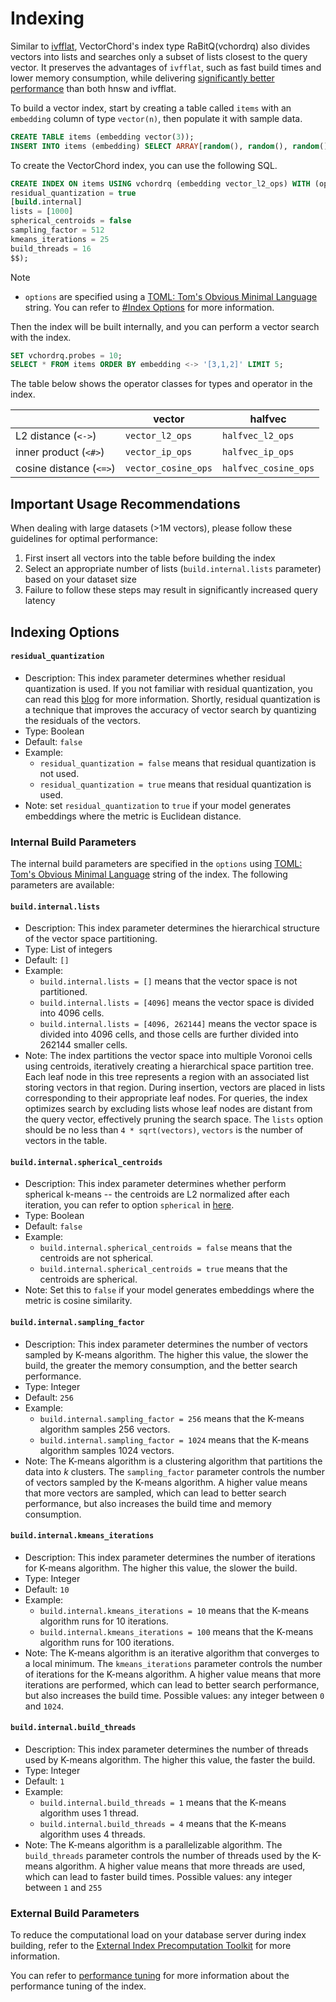 # Indexing

Similar to [ivfflat](https://github.com/pgvector/pgvector#ivfflat), VectorChord's index type RaBitQ(vchordrq) also divides vectors into lists and searches only a subset of lists closest to the query vector. It preserves the advantages of `ivfflat`, such as fast build times and lower memory consumption, while delivering [significantly better performance](https://blog.vectorchord.ai/vectorchord-store-400k-vectors-for-1-in-postgresql#heading-ivf-vs-hnsw) than both hnsw and ivfflat.

To build a vector index, start by creating a table called `items` with an `embedding` column of type `vector(n)`, then populate it with sample data.

```sql
CREATE TABLE items (embedding vector(3));
INSERT INTO items (embedding) SELECT ARRAY[random(), random(), random()]::real[] FROM generate_series(1, 1000);
```

To create the VectorChord index, you can use the following SQL.

```sql
CREATE INDEX ON items USING vchordrq (embedding vector_l2_ops) WITH (options = $$
residual_quantization = true
[build.internal]
lists = [1000]
spherical_centroids = false
sampling_factor = 512
kmeans_iterations = 25
build_threads = 16
$$);
```

> [!NOTE]
> - `options` are specified using a [TOML: Tom's Obvious Minimal Language](https://toml.io/) string. You can refer to [#Index Options](#indexing-options) for more information.

Then the index will be built internally, and you can perform a vector search with the index.

```sql
SET vchordrq.probes = 10;
SELECT * FROM items ORDER BY embedding <-> '[3,1,2]' LIMIT 5;
```

The table below shows the operator classes for types and operator in the index.

|                         | vector              | halfvec              |
| ----------------------- | ------------------- | -------------------- |
| L2 distance (`<->`)     | `vector_l2_ops`     | `halfvec_l2_ops`     |
| inner product (`<#>`)   | `vector_ip_ops`     | `halfvec_ip_ops`     |
| cosine distance (`<=>`) | `vector_cosine_ops` | `halfvec_cosine_ops` |

## Important Usage Recommendations

When dealing with large datasets (>1M vectors), please follow these guidelines for optimal performance:

1. First insert all vectors into the table before building the index
2. Select an appropriate number of lists (`build.internal.lists` parameter) based on your dataset size
3. Failure to follow these steps may result in significantly increased query latency

## Indexing Options

#### `residual_quantization`
    
- Description: This index parameter determines whether residual quantization is used. If you not familiar with residual quantization, you can read this [blog](https://drscotthawley.github.io/blog/posts/2023-06-12-RVQ.html) for more information. Shortly, residual quantization is a technique that improves the accuracy of vector search by quantizing the residuals of the vectors.
- Type: Boolean
- Default: `false`
- Example:
    - `residual_quantization = false` means that residual quantization is not used.
    - `residual_quantization = true` means that residual quantization is used.
- Note: set `residual_quantization` to `true` if your model generates embeddings where the metric is Euclidean distance.

### Internal Build Parameters

The internal build parameters are specified in the `options` using [TOML: Tom's Obvious Minimal Language](https://toml.io/) string of the index. The following parameters are available:

#### `build.internal.lists`
    
- Description: This index parameter determines the hierarchical structure of the vector space partitioning.
- Type: List of integers
- Default: `[]`
- Example:
    - `build.internal.lists = []` means that the vector space is not partitioned.
    - `build.internal.lists = [4096]` means the vector space is divided into $4096$ cells.
    - `build.internal.lists = [4096, 262144]` means the vector space is divided into $4096$ cells, and those cells are further divided into $262144$ smaller cells.
- Note: The index partitions the vector space into multiple Voronoi cells using centroids, iteratively creating a hierarchical space partition tree. Each leaf node in this tree represents a region with an associated list storing vectors in that region. During insertion, vectors are placed in lists corresponding to their appropriate leaf nodes. For queries, the index optimizes search by excluding lists whose leaf nodes are distant from the query vector, effectively pruning the search space. The `lists` option should be no less than `4 * sqrt(vectors)`, `vectors` is the number of vectors in the table. 

#### `build.internal.spherical_centroids`

- Description: This index parameter determines whether perform spherical k-means -- the centroids are L2 normalized after each iteration, you can refer to option `spherical` in [here](https://github.com/facebookresearch/faiss/wiki/Faiss-building-blocks:-clustering,-PCA,-quantization#additional-options).
- Type: Boolean
- Default: `false`
- Example:
    - `build.internal.spherical_centroids = false` means that the centroids are not spherical.
    - `build.internal.spherical_centroids = true` means that the centroids are spherical.
- Note: Set this to `false` if your model generates embeddings where the metric is cosine similarity.

#### `build.internal.sampling_factor`
    
- Description: This index parameter determines the number of vectors sampled by K-means algorithm. The higher this value, the slower the build, the greater the memory consumption, and the better search performance.
- Type: Integer
- Default: `256`
- Example:
    - `build.internal.sampling_factor = 256` means that the K-means algorithm samples $256$ vectors.
    - `build.internal.sampling_factor = 1024` means that the K-means algorithm samples $1024$ vectors.
- Note: The K-means algorithm is a clustering algorithm that partitions the data into $k$ clusters. The `sampling_factor` parameter controls the number of vectors sampled by the K-means algorithm. A higher value means that more vectors are sampled, which can lead to better search performance, but also increases the build time and memory consumption.

#### `build.internal.kmeans_iterations`
    
- Description: This index parameter determines the number of iterations for K-means algorithm. The higher this value, the slower the build.
- Type: Integer
- Default: `10`
- Example:
    - `build.internal.kmeans_iterations = 10` means that the K-means algorithm runs for $10$ iterations.
    - `build.internal.kmeans_iterations = 100` means that the K-means algorithm runs for $100$ iterations.
- Note: The K-means algorithm is an iterative algorithm that converges to a local minimum. The `kmeans_iterations` parameter controls the number of iterations for the K-means algorithm. A higher value means that more iterations are performed, which can lead to better search performance, but also increases the build time. Possible values: any integer between `0` and `1024`.

#### `build.internal.build_threads`
    
- Description: This index parameter determines the number of threads used by K-means algorithm. The higher this value, the faster the build.
- Type: Integer
- Default: `1`
- Example:
    - `build.internal.build_threads = 1` means that the K-means algorithm uses $1$ thread.
    - `build.internal.build_threads = 4` means that the K-means algorithm uses $4$ threads.
- Note: The K-means algorithm is a parallelizable algorithm. The `build_threads` parameter controls the number of threads used by the K-means algorithm. A higher value means that more threads are used, which can lead to faster build times. Possible values: any integer between `1` and `255`
    
### External Build Parameters

To reduce the computational load on your database server during index building, refer to the [External Index Precomputation Toolkit](https://github.com/tensorchord/VectorChord/tree/main/scripts#run-external-index-precomputation-toolkit) for more information.

You can refer to [performance tuning](../usage/performance-tuning#index-build-time) for more information about the performance tuning of the index.
